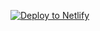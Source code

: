 [![Deploy to Netlify](https://www.netlify.com/img/deploy/button.svg)](https://app.netlify.com/start/deploy?repository=https://github.com/XuioX/aisite)

